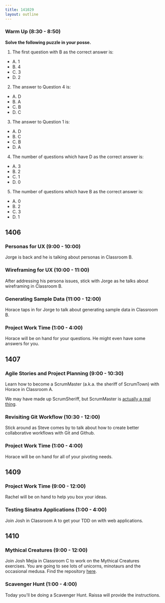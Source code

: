 ```yaml
---
title: 141029
layout: outline
---
```


### Warm Up (8:30 - 8:50)

**Solve the following puzzle in your posse.**

1. The first question with B as the correct answer is:
  * A. 1
  * B. 4
  * C. 3
  * D. 2
2. The answer to Question 4 is:
  * A. D
  * B. A
  * C. B
  * D. C
3. The answer to Question 1 is:
  * A. D
  * B. C
  * C. B
  * D. A
4. The number of questions which have D as the correct answer is:
  * A. 3
  * B. 2
  * C. 1
  * D. 0
5. The number of questions which have B as the correct answer is:
  * A. 0
  * B. 2
  * C. 3
  * D. 1

## 1406

### Personas for UX (9:00 - 10:00)

Jorge is back and he is talking about personas in Classroom B.

### Wireframing for UX (10:00 - 11:00)

After addressing his persona issues, stick with Jorge as he talks about wireframing in Classroom B.

### Generating Sample Data (11:00 - 12:00)

Horace taps in for Jorge to talk about generating sample data in Classroom B.

### Project Work Time (1:00 - 4:00)

Horace will be on hand for your questions. He might even have some answers for you.

## 1407

### Agile Stories and Project Planning (9:00 - 10:30)

Learn how to become a ScrumMaster (a.k.a. the sheriff of ScrumTown) with Horace in Classroom A.

We may have made up ScrumSheriff, but ScrumMaster is [actually a real thing](https://www.scrumalliance.org/certifications/practitioners/certified-scrummaster-csm).

### Revisiting Git Workflow (10:30 - 12:00)

Stick around as Steve comes by to talk about how to create better collaborative workflows with Git and Github.

### Project Work Time (1:00 - 4:00)

Horace will be on hand for all of your pivoting needs.

## 1409

### Project Work Time (9:00 - 12:00)

Rachel will be on hand to help you box your ideas.

### Testing Sinatra Applications (1:00 - 4:00)

Join Josh in Classroom A to get your TDD on with web applications.

## 1410

### Mythical Creatures (9:00 - 12:00)

Join Josh Mejia in Classroom C to work on the Mythical Creatures exercises. You are going to see lots of unicorns, minotaurs and the occasional medusa. Find the repository [here](https://github.com/turingschool/ruby-exercises).

### Scavenger Hunt (1:00 - 4:00)

Today you'll be doing a Scavenger Hunt. Raissa will provide the instructions.